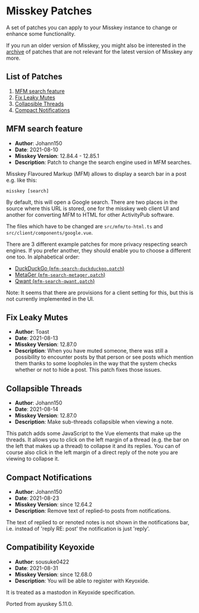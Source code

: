 # Misskey Patches

A set of patches you can apply to your Misskey instance to change or enhance
some functionality.

If you run an older version of Misskey, you might also be interested in the
[archive](archive) of patches that are not relevant for the latest version of
Misskey any more.

## List of Patches

1. [MFM search feature](#MFM-search-feature)
2. [Fix Leaky Mutes](#Fix-Leaky-Mutes)
3. [Collapsible Threads](#Collapsible-Threads)
4. [Compact Notifications](#Compact-Notifications)

## MFM search feature

* **Author**: Johann150
* **Date**: 2021-08-10
* **Misskey Version**: 12.84.4 - 12.85.1
* **Description**: Patch to change the search engine used in MFM searches.

Misskey Flavoured Markup (MFM) allows to display a search bar in a post e.g.
like this:
```MFM
misskey [search]
```

By default, this will open a Google search.
There are two places in the source where this URL is stored, one for the
misskey web client UI and another for converting MFM to HTML for other
ActivityPub software.

The files which have to be changed are `src/mfm/to-html.ts` and
`src/client/components/google.vue`.

There are 3 different example patches for more privacy respecting search
engines. If you prefer another, they should enable you to choose a different
one too. In alphabetical order:

- [DuckDuckGo (`mfm-search-duckduckgo.patch`)](mfm-search-duckduckgo.patch)
- [MetaGer (`mfm-search-metager.patch`)](mfm-search-metager.patch)
- [Qwant (`mfm-search-qwant.patch`)](mfm-search-qwant.patch)

Note: It seems that there are provisions for a client setting for this, but
this is not currently implemented in the UI.

## Fix Leaky Mutes

* **Author**: Toast
* **Date**: 2021-08-13
* **Misskey Version**: 12.87.0
* **Description**: When you have muted someone, there was still a possibility
to encounter posts by that person or see posts which mention them thanks to
some loopholes in the way that the system checks whether or not to hide a
post. This patch fixes those issues.

## Collapsible Threads

* **Author**: Johann150
* **Date**: 2021-08-14
* **Misskey Version**: 12.87.0
* **Description**: Make sub-threads collapsible when viewing a note.

This patch adds some JavaScript to the Vue elements that make up the threads.
It allows you to click on the left margin of a thread (e.g. the bar on the left
that makes up a thread) to collapse it and its replies. You can of course also
click in the left margin of a direct reply of the note you are viewing to
collapse it.

## Compact Notifications

* **Author**: Johann150
* **Date**: 2021-08-23
* **Misskey Version**: since 12.64.2
* **Description**: Remove text of replied-to posts from notifications.

The text of replied to or renoted notes is not shown in the notifications bar,
i.e. instead of 'reply RE: post' the notification is just 'reply'.

## Compatibility Keyoxide

* **Author**: sousuke0422
* **Date**: 2021-08-31
* **Misskey Version**: since 12.68.0
* **Description**: You will be able to register with Keyoxide.

It is treated as a mastodon in Keyoxide specification.

Ported from ayuskey 5.11.0.

